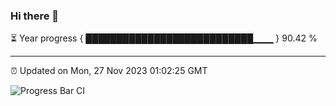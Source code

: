 ### Hi there 👋

⏳ Year progress { ███████████████████████████▁▁▁ } 90.42 %

---

⏰ Updated on Mon, 27 Nov 2023 01:02:25 GMT

![Progress Bar CI](https://github.com/liununu/liununu/workflows/Progress%20Bar%20CI/badge.svg)
